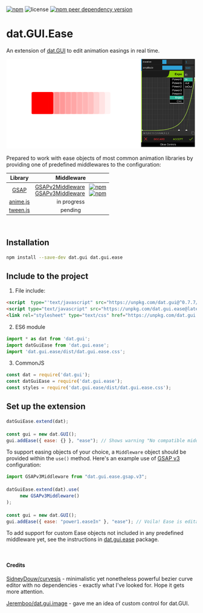 [![npm](https://img.shields.io/npm/v/dat.gui.ease)](https://www.npmjs.com/package/dat.gui.ease) ![license](https://img.shields.io/npm/l/dat.gui.ease) [![npm peer dependency version](https://img.shields.io/npm/dependency-version/dat.gui.ease/peer/dat.gui)](https://www.npmjs.com/package/dat.gui)

# dat.GUI.Ease

An extension of [dat.GUI](https://github.com/dataarts/dat.gui) to edit animation easings in real time. 

![Extension preview](https://raw.githubusercontent.com/Nowan/dat.gui.ease/master/docs/images/panel-preview.png)

Prepared to work with ease objects of most common animation libraries by providing one of predefined middlewares to the configuration:

| Library        | Middleware   |
|:---------------:|:-------------:|
| [GSAP](https://greensock.com/)  | [GSAPv2Middleware](https://github.com/Nowan/dat.gui.ease/tree/master/packages/gsap-v2)&nbsp;&nbsp;&nbsp;[![npm](https://img.shields.io/npm/v/dat.gui.ease.gsap.v2)](https://www.npmjs.com/package/dat.gui.ease.gsap.v2)<br>[GSAPv3Middleware](https://github.com/Nowan/dat.gui.ease/tree/master/packages/gsap-v3)&nbsp;&nbsp;&nbsp;[![npm](https://img.shields.io/npm/v/dat.gui.ease.gsap.v3)](https://www.npmjs.com/package/dat.gui.ease.gsap.v3) |
| [anime.js](https://animejs.com/)  | in progress |
| [tween.js](http://tweenjs.github.io/tween.js/)  | pending |

<br>

## Installation
```bash
npm install --save-dev dat.gui dat.gui.ease
```
## Include to the project
1. File include:
```html
<script  type="'text/javascript" src="https://unpkg.com/dat.gui@^0.7.7/build/dat.gui.min.js"></script>
<script type="text/javascript" src="https://unpkg.com/dat.gui.ease@latest/dist/dat.gui.ease.min.js"></script><!-- adds 'datGuiEase' global variable -->
<link rel="stylesheet" type="text/css" href="https://unpkg.com/dat.gui.ease@latest/dist/dat.gui.ease.css">
```
2. ES6 module
```javascript
import * as dat from 'dat.gui';
import datGuiEase from 'dat.gui.ease';
import 'dat.gui.ease/dist/dat.gui.ease.css';
```
3. CommonJS
```javascript
const dat = require('dat.gui');
const datGuiEase = require('dat.gui.ease');
const styles = require('dat.gui.ease/dist/dat.gui.ease.css');
```

## Set up the extension
```javascript
datGuiEase.extend(dat);

const gui = new dat.GUI();
gui.addEase({ ease: {} }, "ease"); // Shows warning "No compatible middleware found"
```

To support easing objects of your choice, a `Middleware` object should be provided within the `use()` method. Here's an example use of [GSAP v3](https://greensock.com/docs/v3) configuration:
```javascript
import GSAPv3Middleware from "dat.gui.ease.gsap.v3";

datGuiEase.extend(dat).use(
     new GSAPv3Middleware()
);

const gui = new dat.GUI();
gui.addEase({ ease: "power1.easeIn" }, "ease"); // Voila! Ease is editable in dat.GUI
```

To add support for custom Ease objects not included in any predefined middleware yet, see the instructions in [dat.gui.ease](https://github.com/Nowan/dat.gui.ease/tree/master/packages/core) package.

<br>

#### Credits

[SidneyDouw/curvesjs](https://github.com/SidneyDouw/curvesjs) - minimalistic yet nonetheless powerful bezier curve editor with no dependencies - exactly what I've looked for. Hope it gets more attention.

[Jeremboo/dat.gui.image](https://github.com/Jeremboo/dat.gui.image) - gave me an idea of custom control for dat.GUI.
